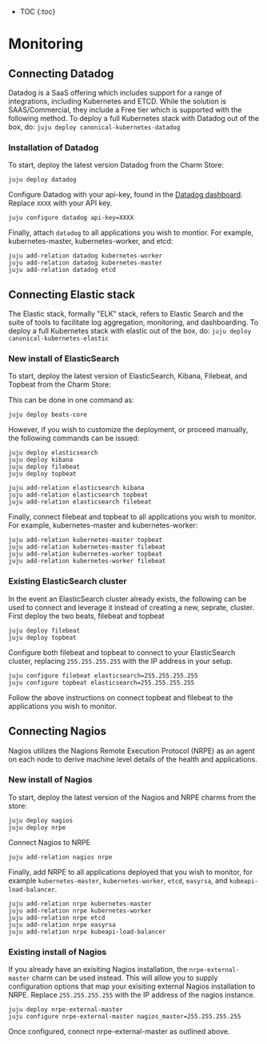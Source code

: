 * TOC
{:toc}

# Monitoring

## Connecting Datadog

Datadog is a SaaS offering which includes support for a range of integrations, including Kubernetes and ETCD. While the solution is SAAS/Commercial, they include a Free tier which is supported with the following method. To deploy a full Kubernetes stack with Datadog out of the box, do: `juju deploy canonical-kubernetes-datadog`

### Installation of Datadog

To start, deploy the latest version Datadog from the Charm Store:

```
juju deploy datadog
```

Configure Datadog with your api-key, found in the [Datadog dashboard](). Replace `XXXX` with your API key.

```
juju configure datadog api-key=XXXX
```

Finally, attach `datadog` to all applications you wish to montior. For example, kubernetes-master, kubernetes-worker, and etcd:

```
juju add-relation datadog kubernetes-worker
juju add-relation datadog kubernetes-master
juju add-relation datadog etcd
```

## Connecting Elastic stack

The Elastic stack, formally "ELK" stack, refers to Elastic Search and the suite of tools to facilitate log aggregation, monitoring, and dashboarding. To deploy a full Kubernetes stack with elastic out of the box, do: `juju deploy canonical-kubernetes-elastic`

### New install of ElasticSearch

To start, deploy the latest version of ElasticSearch, Kibana, Filebeat, and Topbeat from the Charm Store:

This can be done in one command as:

```
juju deploy beats-core
```

However, if you wish to customize the deployment, or proceed manually, the following commands can be issued:

```
juju deploy elasticsearch
juju deploy kibana
juju deploy filebeat
juju deploy topbeat

juju add-relation elasticsearch kibana
juju add-relation elasticsearch topbeat
juju add-relation elasticsearch filebeat
```

Finally, connect filebeat and topbeat to all applications you wish to monitor. For example, kubernetes-master and kubernetes-worker:

```
juju add-relation kubernetes-master topbeat
juju add-relation kubernetes-master filebeat
juju add-relation kubernetes-worker topbeat
juju add-relation kubernetes-worker filebeat
```

### Existing ElasticSearch cluster

In the event an ElasticSearch cluster already exists, the following can be used to connect and leverage it instead of creating a new, seprate, cluster. First deploy the two beats, filebeat and topbeat

```
juju deploy filebeat
juju deploy topbeat
```

Configure both filebeat and topbeat to connect to your ElasticSearch cluster, replacing `255.255.255.255` with the IP address in your setup.

```
juju configure filebeat elasticsearch=255.255.255.255
juju configure topbeat elasticsearch=255.255.255.255
```

Follow the above instructions on connect topbeat and filebeat to the applications you wish to monitor.


## Connecting Nagios

Nagios utilizes the Nagions Remote Execution Protocol (NRPE) as an agent on each node to derive machine level details of the health and applications.

### New install of Nagios

To start, deploy the latest version of the Nagios and NRPE charms from the store:

```
juju deploy nagios
juju deploy nrpe
```

Connect Nagios to NRPE

```
juju add-relation nagios nrpe
```

Finally, add NRPE to all applications deployed that you wish to monitor, for example `kubernetes-master`, `kubernetes-worker`, `etcd`, `easyrsa`, and `kubeapi-load-balancer`.

```
juju add-relation nrpe kubernetes-master
juju add-relation nrpe kubernetes-worker
juju add-relation nrpe etcd
juju add-relation nrpe easyrsa
juju add-relation nrpe kubeapi-load-balancer
```

### Existing install of Nagios

If you already have an exisiting Nagios installation, the `nrpe-external-master` charm can be used instead. This will allow you to supply configuration options that map your exisiting external Nagios installation to NRPE. Replace `255.255.255.255` with the IP address of the nagios instance.

```
juju deploy nrpe-external-master
juju configure nrpe-external-master nagios_master=255.255.255.255
```

Once configured, connect nrpe-external-master as outlined above.
